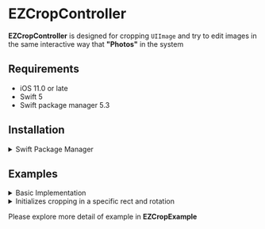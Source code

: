 # EZCropController

**EZCropController** is designed for cropping `UIImage` and try to edit images in the same interactive way that **"Photos"** in the system

## Requirements
- iOS 11.0 or late
- Swift 5
- Swift package manager 5.3
## Installation

<details>
  <summary>Swift Package Manager</summary>
  
  Add the following to your `Package.swift`:
``` swift
dependencies: [
  // ...
  .package(url: "https://github.com/InterPro-Solutions/EZCropController.git"),
],
```
</details>

## Examples

<details>
  <summary>Basic Implementation</summary>

#### Swift
```swift
class ViewController : UIViewController, EZCropControllerDelegate {
    func showCropController() {
        let image: UIImage = ... //Load an image
        let cropViewController = EZCropViewController(image: image)
        cropViewController.delegate = self
        present(cropViewController, animated: true, completion: {
            // Pass should autoRotate of EZCropController to the RootViewController of UIWindow
            UIViewController.swizzleShouldAutorotate()
        })
    }

    func cropViewControllerCancel(_ cropViewController: EZCropController) {
        cropViewController.dismiss(animated: true, completion: {
            // disable swizzle
            UIViewController.swizzleShouldAutorotate()
        })
    }

    func cropViewController(_ cropViewController: EZCropController, 
                            didCropTo image: UIImage, 
                            with cropRect: CGRect, 
                            angle: EZCropRotation) 
    {
        // `image` is cropped
        // `cropRect` is in the original coordinate of original image
        // `angle` The direction of cropped image
    }

}
```

#### Objective-C
```objc
- (void)showCropController {
    UIImage *image = ... 
    EZCropController *cropViewController = [[TOCropViEZCropControllerewController alloc] initWithImage:image];
    cropViewController.delegate = self;
    [self presentViewController:cropViewController animated:YES completion:^{
        [UIViewController swizzleShouldAutorotate];
    }];
}

- (void)cropViewControllerCancel:(EZCropController * _Nonnull)cropViewController {
    [cropViewController dismissViewControllerAnimated:YES completion:^{
        [UIViewController swizzleShouldAutorotate];
    }];
}

- (void)cropViewController:(EZCropController *)cropViewController 
                 didCropTo:(UIImage *)image 
                      with:(CGRect)cropRect 
                     angle:(enum EZCropRotation)angle
{
    // `image` is cropped
    // `cropRect` is in the original coordinate of original image
    // `angle` The direction of cropped image
}
```
</details>

<details>
  <summary>Initializes cropping in a specific rect and rotation</summary>

#### Swift
```swift
- func showCropController()
{
    let image : UIImage = ... 
    let rect : CGRect = ...
    let angle : EZCropRotation = ...
    let cropViewController = EZCropController(image: image, cropRect: rect, angle: angle)
    cropViewController.delegate = self
    UIViewController.swizzleShouldAutorotate()
    self.present(cropViewController, animated: true, completion: nil)

}
```

#### Objective-C

```objc
- (void)showCropController
{
    UIImage *image = ... 
    CGRect rect = ...
    EZCropRotation angle = ...
    EZCropController* cropController = [[EZCropController alloc] initWithImage:image
                                                                      cropRect:rect
                                                                         angle:angle];
    cropController.delegate = self;
    [UIViewController swizzleShouldAutorotate];
    [self presentViewController:cropController animated:YES completion:nil];
}
```
</details>

Please explore more detail of example in **EZCropExample**
